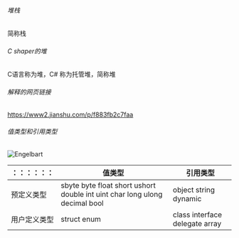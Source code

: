 ###### 堆栈
  简称栈
###### C shaper的堆
  C语言称为堆，C# 称为托管堆，简称堆
###### 解释的网页链接
https://www2.jianshu.com/p/f883fb2c7faa

###### 值类型和引用类型
![Engelbart](https://upload-images.jianshu.io/upload_images/1218014-f8756ddeb552d76a.png)

|   ：：：：：：  | 值类型 | 引用类型 |
| ---- | ----- | ----- | 
| 预定义类型 | sbyte byte float short ushort double int uint char long ulong decimal bool | object string dynamic |
| 用户定义类型 |  struct enum | class interface delegate array |


